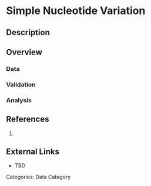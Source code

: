 # Simple Nucleotide Variation #
## Description ##
## Overview ##
### Data ###
### Validation ###
### Analysis ###
## References ##
1.

## External Links ##
* TBD

Categories: Data Category
